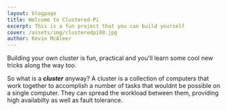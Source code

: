 ```yaml
---
layout: blogpage
title: Welcome to Clustered-Pi
excerpt: This is a fun project that you can build yourself
cover: /assets/img/clusteredpi08.jpg
author: Kevin McAleer
---
```


Building your own cluster is fun, practical and you'll learn some cool new tricks along the way too.

So what is a ***cluster*** anyway? A cluster is a collection of computers that work together to accomplish a number of tasks that wouldnt be possible on a single computer. They can spread the workload between them, providing high availabilty as well as fault tolerance.
